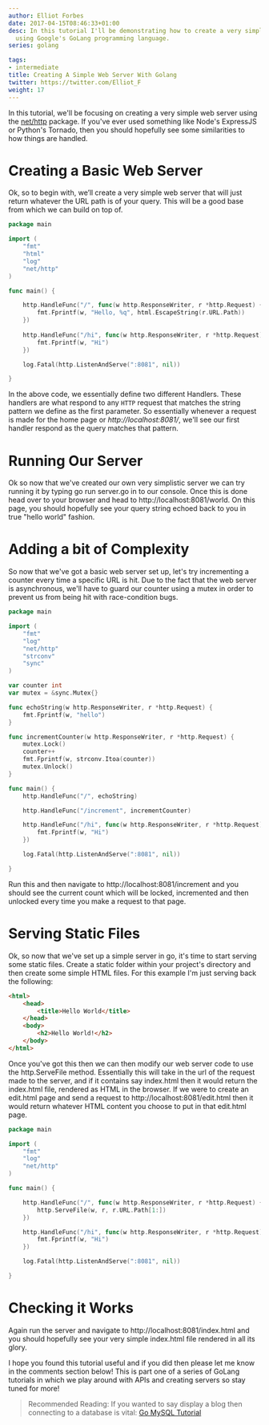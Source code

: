 ```yaml
---
author: Elliot Forbes
date: 2017-04-15T08:46:33+01:00
desc: In this tutorial I'll be demonstrating how to create a very simple web server
  using Google's GoLang programming language.
series: golang

tags:
- intermediate
title: Creating A Simple Web Server With Golang
twitter: https://twitter.com/Elliot_F
weight: 17
---
```


In this tutorial, we'll be focusing on creating a very simple web server using the [net/http](https://golang.org/pkg/net/http/) package. If you've ever used something like Node's ExpressJS or Python's Tornado, then you should hopefully see some similarities to how things are handled. 

# Creating a Basic Web Server

Ok, so to begin with, we’ll create a very simple web server that will just return whatever the URL path is of your query. This will be a good base from which we can build on top of.

```go
package main

import (
    "fmt"
    "html"
    "log"
    "net/http"
)

func main() {

    http.HandleFunc("/", func(w http.ResponseWriter, r *http.Request) {
        fmt.Fprintf(w, "Hello, %q", html.EscapeString(r.URL.Path))
    })
    
    http.HandleFunc("/hi", func(w http.ResponseWriter, r *http.Request){
        fmt.Fprintf(w, "Hi")
    })

    log.Fatal(http.ListenAndServe(":8081", nil))

}
```

In the above code, we essentially define two different Handlers. These handlers are what respond to any `HTTP` request that matches the string pattern we define as the first parameter. So essentially whenever a request is made for the home page or *http://localhost:8081/*, we'll see our first handler respond as the query matches that pattern.  

# Running Our Server

Ok so now that we've created our own very simplistic server we can try running it by typing go run server.go in to our console. Once this is done head over to your browser and head to http://localhost:8081/world. On this page, you should hopefully see your query string echoed back to you in true "hello world" fashion.

# Adding a bit of Complexity

So now that we've got a basic web server set up, let's try incrementing a counter every time a specific URL is hit. Due to the fact that the web server is asynchronous, we'll have to guard our counter using a mutex in order to prevent us from being hit with race-condition bugs.

```go
package main

import (
	"fmt"
	"log"
	"net/http"
	"strconv"
	"sync"
)

var counter int
var mutex = &sync.Mutex{}

func echoString(w http.ResponseWriter, r *http.Request) {
	fmt.Fprintf(w, "hello")
}

func incrementCounter(w http.ResponseWriter, r *http.Request) {
	mutex.Lock()
	counter++
	fmt.Fprintf(w, strconv.Itoa(counter))
	mutex.Unlock()
}

func main() {
	http.HandleFunc("/", echoString)

	http.HandleFunc("/increment", incrementCounter)

	http.HandleFunc("/hi", func(w http.ResponseWriter, r *http.Request) {
		fmt.Fprintf(w, "Hi")
	})

	log.Fatal(http.ListenAndServe(":8081", nil))

}

```

Run this and then navigate to http://localhost:8081/increment and you should see the current count which will be locked, incremented and then unlocked every time you make a request to that page.

# Serving Static Files

Ok, so now that we've set up a simple server in go, it's time to start serving some static files. Create a static folder within your project's directory and then create some simple HTML files. For this example I'm just serving back the following: 

```html
<html>
    <head>
        <title>Hello World</title>
    </head>
    <body>
        <h2>Hello World!</h2>
    </body>
</html>
```

Once you've got this then we can then modify our web server code to use the http.ServeFile method. Essentially this will take in the url of the request made to the server, and if it contains say index.html then it would return the index.html file, rendered as HTML in the browser. If we were to create an edit.html page and send a request to http://localhost:8081/edit.html then it would return whatever HTML content you choose to put in that edit.html page.

```go
package main

import (
	"fmt"
	"log"
	"net/http"
)

func main() {

	http.HandleFunc("/", func(w http.ResponseWriter, r *http.Request) {
		http.ServeFile(w, r, r.URL.Path[1:])
	})

	http.HandleFunc("/hi", func(w http.ResponseWriter, r *http.Request) {
		fmt.Fprintf(w, "Hi")
	})

	log.Fatal(http.ListenAndServe(":8081", nil))

}
```

# Checking it Works

Again run the server and navigate to http://localhost:8081/index.html and you should hopefully see your very simple index.html file rendered in all its glory.

<p>I hope you found this tutorial useful and if you did then please let me know in the comments section below! This is part one of a series of GoLang tutorials in which we play around with APIs and creating servers so stay tuned for more!</p>

> Recommended Reading: If you wanted to say display a blog then connecting to a database is vital: [Go MySQL Tutorial](/golang/golang-mysql-tutorial/)